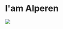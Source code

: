 # I'am Alperen
<img src= "https://github-readme-stats.vercel.app/api?username=AlperenCetin0&show_icons=true&theme=radical" >
